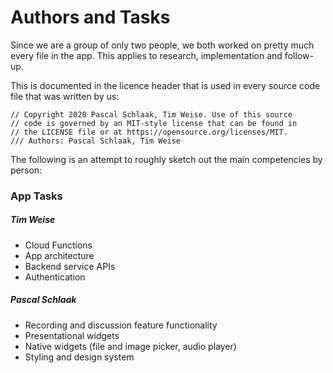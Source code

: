 # Authors and Tasks

Since we are a group of only two people, we both worked on pretty much every file in the app. This applies to research, implementation and follow-up.

This is documented in the licence header that is used in every source code file that was written by us:

~~~
// Copyright 2020 Pascal Schlaak, Tim Weise. Use of this source
// code is governed by an MIT-style license that can be found in
// the LICENSE file or at https://opensource.org/licenses/MIT.
/// Authors: Pascal Schlaak, Tim Weise
~~~

The following is an attempt to roughly sketch out the main competencies by person:

### App Tasks
##### Tim Weise
* Cloud Functions
* App architecture
* Backend service APIs
* Authentication

##### Pascal Schlaak
* Recording and discussion feature functionality
* Presentational widgets
* Native widgets (file and image picker, audio player)
* Styling and design system


